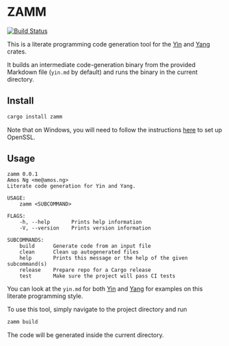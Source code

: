 # ZAMM

[![Build Status](https://travis-ci.com/amosjyng/zamm.svg?branch=main)](https://travis-ci.com/amosjyng/zamm)

This is a literate programming code generation tool for the [Yin](https://crates.io/crates/zamm_yin) and [Yang](https://crates.io/crates/zamm_yang) crates.

It builds an intermediate code-generation binary from the provided Markdown file (`yin.md` by default) and runs the binary in the current directory.

## Install

```sh
cargo install zamm
```

Note that on Windows, you will need to follow the instructions [here](https://github.com/sfackler/rust-openssl/tree/5948898e54882c0bedd12d87569eb4dbee5bbca7#windows-msvc) to set up OpenSSL.

## Usage

```text
zamm 0.0.1
Amos Ng <me@amos.ng>
Literate code generation for Yin and Yang.

USAGE:
    zamm <SUBCOMMAND>

FLAGS:
    -h, --help       Prints help information
    -V, --version    Prints version information

SUBCOMMANDS:
    build      Generate code from an input file
    clean      Clean up autogenerated files
    help       Prints this message or the help of the given subcommand(s)
    release    Prepare repo for a Cargo release
    test       Make sure the project will pass CI tests
```

You can look at the `yin.md` for both [Yin](https://github.com/amosjyng/yin/blob/main/yin.md) and [Yang](https://github.com/amosjyng/yang/blob/main/yin.md) for examples on this literate programming style.

To use this tool, simply navigate to the project directory and run

```sh
zamm build
```

The code will be generated inside the current directory.
